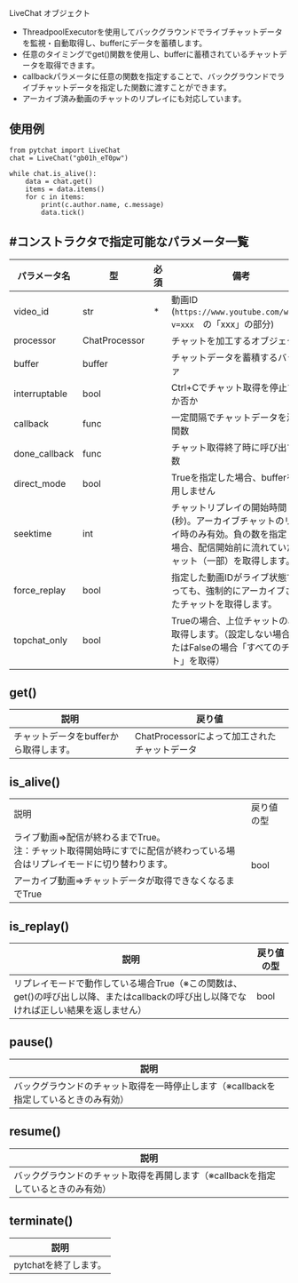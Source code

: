 LiveChat オブジェクト
+ ThreadpoolExecutorを使用してバックグラウンドでライブチャットデータを監視・自動取得し、bufferにデータを蓄積します。
+ 任意のタイミングでget()関数を使用し、bufferに蓄積されているチャットデータを取得できます。
+ callbackパラメータに任意の関数を指定することで、バックグラウンドでライブチャットデータを指定した関数に渡すことができます。
+ アーカイブ済み動画のチャットのリプレイにも対応しています。
## 使用例
```
from pytchat import LiveChat
chat = LiveChat("gb01h_eT0pw")

while chat.is_alive():
    data = chat.get()
    items = data.items()
    for c in items:
        print(c.author.name, c.message)
        data.tick()
```
## #コンストラクタで指定可能なパラメータ一覧

パラメータ名|型|必須|備考|規定値
---|---|---|---|---
video_id|str|*|動画ID (`https://www.youtube.com/watch?v=xxx`　の「xxx」の部分)|-
processor|ChatProcessor||チャットを加工するオブジェクト|DefaultProcessor
buffer|buffer||チャットデータを蓄積するバッファ|Buffer(maxsize=20)
interruptable|bool||Ctrl+Cでチャット取得を停止するか否か|True
callback|func||一定間隔でチャットデータを渡す関数|None
done_callback|func||チャット取得終了時に呼び出す関数|None
direct_mode|bool| |Trueを指定した場合、bufferを使用しません|False
seektime|int| |チャットリプレイの開始時間(秒)。アーカイブチャットのリプレイ時のみ有効。負の数を指定した場合、配信開始前に流れていたチャット（一部）を取得します。|0
force_replay|bool| |指定した動画IDがライブ状態であっても、強制的にアーカイブされたチャットを取得します。|False
topchat_only|bool| |Trueの場合、上位チャットのみを取得します。（設定しない場合、またはFalseの場合「すべてのチャット」を取得）|False
## get()
説明|戻り値
---|---
チャットデータをbufferから取得します。|ChatProcessorによって加工されたチャットデータ

## is_alive()
<table>
	<tbody>
		<tr>
			<td>説明</td>
			<td>戻り値の型</td>
		</tr>
		<tr>
			<td>ライブ動画⇒配信が終わるまでTrue。<br>注：チャット取得開始時にすでに配信が終わっている場合はリプレイモードに切り替わります。</td>
			<td rowspan="2">bool</td>
		</tr>
		<tr>
			<td>アーカイブ動画⇒チャットデータが取得できなくなるまでTrue</td>
		</tr>
	</tbody>
</table>

## is_replay()
説明|戻り値の型
---|---
リプレイモードで動作している場合True（※この関数は、get()の呼び出し以降、またはcallbackの呼び出し以降でなければ正しい結果を返しません）|bool



## pause()
説明|
---|
バックグラウンドのチャット取得を一時停止します（※callbackを指定しているときのみ有効）|

## resume()
説明|
---|
バックグラウンドのチャット取得を再開します（※callbackを指定しているときのみ有効）|


## terminate()
説明|
---|
pytchatを終了します。|

